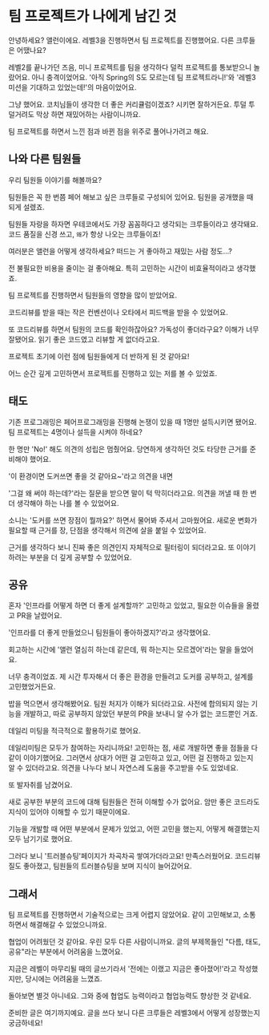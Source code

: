 # 팀 프로젝트가 나에게 남긴 것

안녕하세요? 앨런이에요. 레벨3을 진행하면서 팀 프로젝트를 진행했어요. 다른 크루들은 어땠나요?

레벨2를 끝나가던 즈음, 미니 프로젝트를 팀을 생각하다 덜컥 프로젝트를 통보받으니 놀랐어요. 아니 충격이었어요.
'아직 Spring의 S도 모르는데 팀 프로젝트라니!'와 '레벨3 미션을 기대하고 있었는데!'의 마음이었어요.

그냥 했어요. 코치님들이 생각한 더 좋은 커리큘럼이겠죠? 시키면 잘하거든요. 투덜 투덜거려도 막상 하면 재밌어하는 사람이니까요.

팀 프로젝트를 하면서 느낀 점과 바뀐 점을 위주로 풀어나가려고 해요.

## 나와 다른 팀원들

우리 팀원들 이야기를 해볼까요?

팀원들은 꼭 한 번쯤 페어 해보고 싶은 크루들로 구성되어 있어요. 팀원을 공개했을 때 되게 설렜죠.

팀원들 자랑을 하자면 우테코에서도 가장 꼼꼼하다고 생각되는 크루들이라고 생각돼요. 코드 품질을 신경 쓰고, `왜`가 항상 나오는 크루들이죠!

여러분은 앨런을 어떻게 생각하세요? 떠드는 거 좋아하고 재밌는 사람 정도…?

전 불필요한 비용을 줄이는 걸 좋아해요. 특히 고민하는 시간이 비효율적이라고 생각했죠.

팀 프로젝트를 진행하면서 팀원들의 영향을 많이 받았어요.

코드리뷰를 받을 때는 작은 컨벤션이나 오타에서 피드백을 받을 수 있었어요.

또 코드리뷰를 하면서 팀원의 코드를 확인하잖아요? 가독성이 좋더라구요? 이해가 너무 잘됐어요. 읽기 좋은 코드였고 리뷰할 게 없더라고요.

프로젝트 초기에 이런 점에 팀원들에게 더 반하게 된 것 같아요!

어느 순간 깊게 고민하면서 프로젝트를 진행하고 있는 저를 볼 수 있었죠.

## 태도

기존 프로그래밍은 페어프로그래밍을 진행해 논쟁이 있을 때 1명만 설득시키면 됐어요. 팀 프로젝트는 4명이나 설득을 시켜야 하네요?

한 명만 'No!' 해도 의견의 성립은 멈췄어요. 당연하게 생각하던 것도 타당한 근거를 준비해야 했어요.

'이 환경이면 도커쓰면 좋을 것 같아요~'라고 의견을 내면

'그걸 왜 써야 하는데?'라는 질문을 받으면 말이 턱 막히더라고요. 의견을 꺼낼 때 한 번 더 생각해야 하는 나를 볼 수 있었어요.

소니는 '도커를 쓰면 장점이 뭘까요?' 하면서 물어봐 주셔서 고마웠어요. 새로운 변화가 필요할 때 근거를 장, 단점을 생각해서 의견에 살을 붙일 수 있었어요.

근거를 생각하다 보니 진짜 좋은 의견인지 자체적으로 필터링이 되더라고요. 또 이야기하려는 부분을 더 깊게 공부할 수 있었어요.

## 공유

혼자 '인프라를 어떻게 하면 더 좋게 설계할까?' 고민하고 있었고, 필요한 이슈들을 올렸고 PR을 날렸어요.

'인프라를 더 좋게 만들었으니 팀원들이 좋아하겠지?'라고 생각했어요.

회고하는 시간에 '앨런 열심히 하는데 같은데, 뭐 하는지는 모르겠어'라는 말을 들었어요.

너무 충격이었죠. 제 시간 투자해서 더 좋은 환경을 만들려고 도커를 공부하고, 설계를 고민했었거든요.

밥을 먹으면서 생각해봤어요. 팀원 처지가 이해가 되더라고요. 사전에 합의되지 않는 기능을 개발하고, 따로 공부하지 않았던 부분의 PR을 보내니 알 수가 없는 코드뿐인 거죠.

데일리 미팅을 적극적으로 활용하기로 했어요.

데일리미팅은 모두가 참여하는 자리니까요! 고민하는 점, 새로 개발하면 좋을 점들을 다 같이 이야기했어요. 그러면서 상대가 어떤 걸 고민하고 있고, 어떤 걸 진행하고 있는지 알 수 있더라고요. 의견을 나누다 보니 자연스레 도움을 주고받을 수도 있었네요.

또 발자취를 남겼어요.

새로 공부한 부분의 코드에 대해 팀원들은 전혀 이해할 수가 없어요. 암만 좋은 코드라도 지식이 있어야 이해할 수 있기 때문이에요.

기능을 개발할 때 어떤 부분에서 문제가 있었고, 어떤 고민을 했는지, 어떻게 해결했는지 모두 남기기로 했어요.

그러다 보니 '트러블슈팅'페이지가 차곡차곡 쌓여가더라고요! 만족스러웠어요. 코드리뷰 질도 좋아졌고, 팀원들의 트러블슈팅을 보며 지식이 늘어갔어요.


## 그래서

팀 프로젝트를 진행하면서 기술적으로는 크게 어렵지 않았어요. 같이 고민해보고, 소통하면서 해결해갈 수 있었으니까요.

협업이 어려웠던 것 같아요. 우린 모두 다른 사람이니까요. 글의 부제목들인 "다름, 태도, 공유"라는 부분에서 어려움을 느꼈어요.

지금은 레벨이 마무리될 때의 글쓰기라서 '전에는 이랬고 지금은 좋아졌어!'라고 작성했지만, 당시에는 어려움을 느꼈죠.

돌아보면 별것 아니네요. 그와 중에 협업도 능력이라고 협업능력도 향상한 것 같네요.

준비한 글은 여기까지예요. 글을 쓰다 보니 다른 크루들은 레벨3에서 어떻게 성장했는지 궁금하네요!